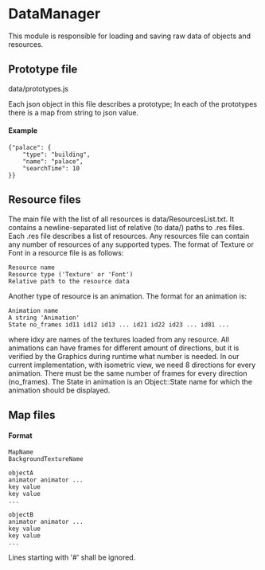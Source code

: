 # DataManager

This module is responsible for loading and saving raw data of objects and resources.


## Prototype file

data/prototypes.js

Each json object in this file describes a prototype;
In each of the prototypes there is a map from string to json value.

#### Example

	{"palace": {
		"type": "building",
		"name": "palace",
		"searchTime": 10
	}}


## Resource files

The main file with the list of all resources is data/ResourcesList.txt. It contains a newline-separated list of
relative (to data/) paths to .res files. Each .res file describes a list of resources. Any resources file can contain any number of resources of any supported types.
The format of Texture or Font in a resource file is as follows:


	Resource name
	Resource type ('Texture' or 'Font')
	Relative path to the resource data


Another type of resource is an animation. The format for an animation is:
```
Animation name
A string 'Animation'
State no_frames id11 id12 id13 ... id21 id22 id23 ... id81 ...
```
where idxy are names of the textures loaded from any resource. All animations can have frames for different amount of directions, but it is verified by the Graphics during runtime
what number is needed. In our current implementation, with isometric view, we need 8 directions for every animation.
There must be the same number of frames for every direction (no_frames).
The State in animation is an Object::State name for which the animation should be displayed.


## Map files

#### Format

	MapName
	BackgroundTextureName

	objectA
	animator animator ...
	key value
	key value
	...

	objectB
	animator animator ...
	key value
	key value
	...

Lines starting with '#' shall be ignored.

